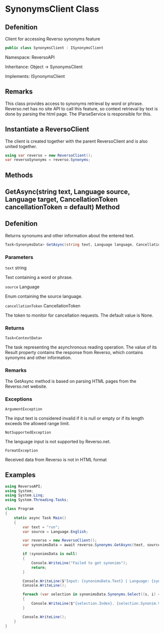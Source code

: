 # SynonymsClient Class

## Defenition

Client for accessing Reverso synonyms feature

```csharp
public class SynonymsClient : ISynonymsClient
```

Namespace: ReversoAPI

Inheritance: Object -> SynonymsClient

Implements: ISynonymsClient   

## Remarks

This class provides access to synonyms retrieval by word or phrase. Reverso.net has no site API to call this feature, so context retrieval by text is done by parsing the html page. The IParseService<SynonymsData> is responsible for this. 

## Instantiate a ReversoClient

The client is created together with the parent ReversoClient and is also united together.

```csharp
using var reverso = new ReversoClient();
var reversoSynonyms = reverso.Synonyms;
```

## Methods

## GetAsync(string text, Language source, Language target, CancellationToken cancellationToken = default) Method
  
## Defenition
  
Returns synonums and other information about the entered text.
  
```csharp
Task<SynonymsData> GetAsync(string text, Language language, CancellationToken cancellationToken = default);
```
### Parameters

`text` string 

Text containing a word or phrase.
  
`source` Language
  
Enum containing the source language.
  
`cancellationToken` CancellationToken

The token to monitor for cancellation requests. The default value is None.

### Returns
  
`Task<ContextData>`
  
The task representing the asynchronous reading operation. The value of its Result property contains the response from Reverso, which contains synonyms and other information.
  
### Remarks

The GetAsync method is based on parsing HTML pages from the Reverso.net website.

### Exceptions
  
`ArgumentException`
  
The input text is considered invalid if it is null or empty or if its length exceeds the allowed range limit.
  
`NotSupportedException`
  
The language input is not supported by Reverso.net.

`FormatException`

Received data from Reverso is not in HTML format
  
## Examples
  
```csharp
using ReversoAPI;
using System;
using System.Linq;
using System.Threading.Tasks;

class Program
{
    static async Task Main()
    {
        var text = "run";
        var source = Language.English;

        var reverso = new ReversoClient();
        var synonimsData = await reverso.Synonyms.GetAsync(text, source);

        if (synonimsData is null)
        {
            Console.WriteLine("Failed to get synonims");
            return;
        }

        Console.WriteLine($"Input: {synonimsData.Text} | Language: {synonimsData.Language}");
        Console.WriteLine();

        foreach (var selection in synonimsData.Synonyms.Select((s, i) => new { Index = i, Synonim = s }))
        {
            Console.WriteLine($"{selection.Index}. {selection.Synonim.Value} ({selection.Synonim.PartOfSpeech})");
        }

        Console.WriteLine();
    }
}
```
  
